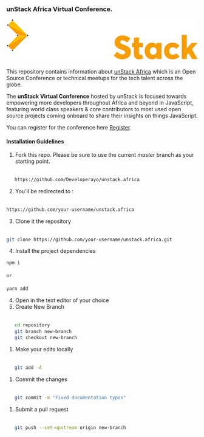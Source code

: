 ### unStack Africa Virtual Conference.  

![unStack Africa](./src/assets/img/logo.png)

This repository contains information about [unStack Africa](https://unstack.africa/) which is an Open Source Conference or  technical meetups for the tech talent across the globe. 

The **unStack Virtual Conference** hosted by unStack is focused towards empowering more developers throughout Africa and beyond in JavaScript, featuring world class speakers & core contributors to most used open source projects coming onboard to share their insights on things JavaScript.

You can register for the conference here [Register](https://eventprime.co/e/unstack-conference-2020). 


#### Installation Guidelines
1. Fork this repo. Please be sure to use the current _master_ branch as your starting point.
```bash

   https://github.com/Developerayo/unstack.africa

```
2. You'll be redirected to :
```bash

https://github.com/your-username/unstack.africa

```
3. Clone it the repository
 ``` bash

 git clone https://github.com/your-username/unstack.africa.git
 
   ```
4. Install the project dependencies
```bash 
npm i 

or 

yarn add

```
4. Open in the text editor of your choice
5. Create New Branch

```bash 

   cd repository
   git branch new-branch
   git checkout new-branch

```
1. Make your edits locally
```bash

   git add -A

   ```
1. Commit the changes
```bash

   git commit -m "Fixed documentation typos"

   ```
1. Submit a pull request
```bash

   git push --set-upstream origin new-branch

```